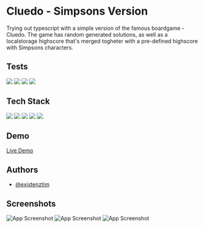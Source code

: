 # Cluedo - Simpsons Version

Trying out typescript with a simple version of the famous boardgame - Cluedo.
The game has random generated solutions, as well as a localstorage highscore
that's merged togheter with a pre-defined highscore with Simpsons characters. 

## Tests

[![](https://img.shields.io/badge/Performance-100-green)](https://googlechrome.github.io/lighthouse/viewer/?psiurl=https%3A%2F%2Fmedieinstitutet.github.io%2Ffed22d-js-grundkurs-2-cluedo-existenztim%2F&strategy=desktop&category=performance&category=accessibility&category=best-practices&category=seo&category=pwa&utm_source=lh-chrome-ext) [![](https://img.shields.io/badge/Accessibility-100-green)](https://googlechrome.github.io/lighthouse/viewer/?psiurl=https%3A%2F%2Fmedieinstitutet.github.io%2Ffed22d-js-grundkurs-2-cluedo-existenztim%2F&strategy=desktop&category=performance&category=accessibility&category=best-practices&category=seo&category=pwa&utm_source=lh-chrome-ext) [![](https://img.shields.io/badge/Best_Practises-100-green)](https://googlechrome.github.io/lighthouse/viewer/?psiurl=https%3A%2F%2Fmedieinstitutet.github.io%2Ffed22d-js-grundkurs-2-cluedo-existenztim%2F&strategy=desktop&category=performance&category=accessibility&category=best-practices&category=seo&category=pwa&utm_source=lh-chrome-ext) [![](https://img.shields.io/badge/SEO-100-green)](https://googlechrome.github.io/lighthouse/viewer/?psiurl=https%3A%2F%2Fmedieinstitutet.github.io%2Ffed22d-js-grundkurs-2-cluedo-existenztim%2F&strategy=desktop&category=performance&category=accessibility&category=best-practices&category=seo&category=pwa&utm_source=lh-chrome-ext)

## Tech Stack

![](https://img.shields.io/badge/-typescript-f7df1e?style=flat&logo=typescript&logoColor=black) ![](https://img.shields.io/badge/-Prettier-F7B93E?style=flat&logo=prettier&logoColor=black) ![](https://img.shields.io/badge/-ESLint-4B32C3?style=flat&logo=eslint&logoColor=white) ![](https://img.shields.io/badge/-HTML5-E34F26?style=flat&logo=html5&logoColor=white) ![](https://img.shields.io/badge/-Sass-CC6699?style=flat&logo=sass&logoColor=white)

## Demo

[Live Demo](https://medieinstitutet.github.io/fed22d-js-grundkurs-2-cluedo-existenztim/)

## Authors

- [@existenztim](https://github.com/existenztim)

## Screenshots

![App Screenshot](https://github.com/Medieinstitutet/fed22d-js-grundkurs-2-cluedo-existenztim/tree/main/public/tests/register.png) 
![App Screenshot](https://github.com/Medieinstitutet/fed22d-js-grundkurs-2-cluedo-existenztim/tree/main/public/tests/board.png)
![App Screenshot](https://github.com/Medieinstitutet/fed22d-js-grundkurs-2-cluedo-existenztim/tree/main/public/tests/highscore.png)
